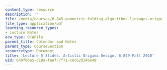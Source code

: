 ```yaml
---
content_type: resource
description: ''
file: /media/courses/6-849-geometric-folding-algorithms-linkages-origami-polyhedra-fall-2012/640f0ba5c19afaef7f71c8c62d346e48_MIT6_849F12_slidesL05.pdf
file_type: application/pdf
learning_resource_types:
- Lecture Notes
ocw_type: OCWFile
parent_title: Calendar and Notes
parent_type: CourseSection
resourcetype: Document
title: 'Lecture 5 Slides: Artistic Origami Design, 6.849 Fall 2010'
uid: 640f0ba5-c19a-faef-7f71-c8c62d346e48
---
```

